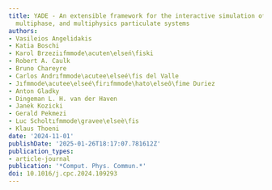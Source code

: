 ```yaml
---
title: YADE - An extensible framework for the interactive simulation of multiscale,
  multiphase, and multiphysics particulate systems
authors:
- Vasileios Angelidakis
- Katia Boschi
- Karol Brzeziıfmmode\acuten\elseń\fiski
- Robert A. Caulk
- Bruno Chareyre
- Carlos Andrıfmmode\acutee\elseé\fis del Valle
- Jıfmmode\acutee\elseé\firıfmmode\hato\elseô\fime Duriez
- Anton Gladky
- Dingeman L. H. van der Haven
- Janek Kozicki
- Gerald Pekmezi
- Luc Scholtıfmmode\gravee\elseè\fis
- Klaus Thoeni
date: '2024-11-01'
publishDate: '2025-01-26T18:17:07.781612Z'
publication_types:
- article-journal
publication: '*Comput. Phys. Commun.*'
doi: 10.1016/j.cpc.2024.109293
---
```

